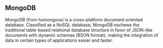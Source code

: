 ## MongoDB

MongoDB (from humongous) is a cross-platform document-oriented database.
Classified as a NoSQL database, MongoDB eschews the traditional table-based
relational database structure in favor of JSON-like documents with dynamic
schemas (BSON format), making the integration of data in certain types of
applications easier and faster.